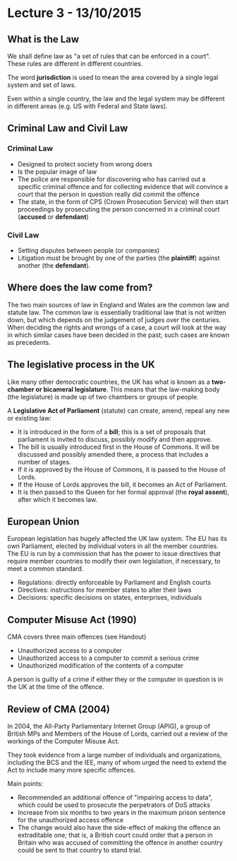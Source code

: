 # Lecture 3 - 13/10/2015

## What is the Law

We shall define law as "a set of rules that can be enforced in a court". These rules are different in different countries.

The word **jurisdiction** is used to mean the area covered by a single legal system and set of laws.

Even within a single country, the law and the legal system may be different in different areas (e.g. US with Federal and State laws).

## Criminal Law and Civil Law

### Criminal Law

- Designed to protect society from wrong doers
- Is the popular image of law
- The police are responsible for discovering who has carried out a specific criminal offence and for collecting evidence that will convince a court that the person in question really did commit the offence
- The state, in the form of CPS (Crown Prosecution Service) will then start proceedings by prosecuting the person concerned in a criminal court (**accused** or **defendant**)

### Civil Law

- Setting disputes between people (or companies)
- Litigation must be brought by one of the parties (the **plaintiff**) against another (the **defendant**).

## Where does the law come from?

The two main sources of law in England and Wales are the common law and statute law.
The common law is essentially traditional law that is not written down, but which depends on the judgement of judges over the centuries.
When deciding the rights and wrongs of a case, a court will look at the way in which similar cases have been decided in the past; such cases are known as precedents.

## The legislative process in the UK

Like many other democratic countries, the UK has what is known as a **two-chamber or bicameral legislature**. This means that the law-making body (the legislature) is made up of two chambers or groups of people.

A **Legislative Act of Parliament** (statute) can create, amend, repeal any new or existing law:

- It is introduced in the form of a **bill**; this is a set of proposals that parliament is invited to discuss, possibly modify and then approve.
- The bill is usually introduced first in the House of Commons. It will be discussed and possibly amended there, a process that includes a number of stages.
- If it is approved by the House of Commons, it is passed to the House of Lords.
- If the House of Lords approves the bill, it becomes an Act of Parliament.
- It is then passed to the Queen for her formal approval (the **royal assent**), after which it becomes law.

## European Union

European legislation has hugely affected the UK law system. The EU has its own Parliament, elected by individual voters in all
the member countries. The EU is run by a commission that has the power to issue directives that require member countries to modify their own legislation, if necessary, to meet a common standard.

- Regulations: directly enforceable by Parliament and English courts
- Directives: instructions for member states to alter their laws
- Decisions: specific decisions on states, enterprises, individuals

## Computer Misuse Act (1990)

CMA covers three main offences (see Handout)

- Unauthorized access to a computer
- Unauthorized access to a computer to commit a serious crime
- Unauthorized modification of the contents of a computer

A person is guilty of a crime if either they or the computer in question is in the UK at the time of the offence.

## Review of CMA (2004)

In 2004, the All-Party Parliamentary Internet Group (APIG), a group of British MPs and Members of the House of Lords, carried out a review of the workings of the Computer Misuse Act.

They took evidence from a large number of individuals and organizations, including the BCS and the IEE, many of whom urged the need to extend the Act to include many more specific offences.

Main points:

- Recommended an additional offence of "impairing access to data", which could be used to prosecute the perpetrators of DoS attacks
- Increase from six months to two years in the maximum prison sentence for the unauthorized access offence
- The change would also have the side-effect of making the offence an extraditable one; that is, a British court could order that a person in Britain who was accused of committing the offence in another country could be sent to that country to stand trial.



